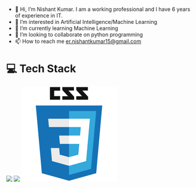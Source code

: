 - 👋 Hi, I’m Nishant Kumar. I am a working professional and I have 6 years of experience in IT.
- 👀 I’m interested in Artificial Intelligence/Machine Learning
- 🌱 I’m currently learning Machine Learning
- 💞️ I’m looking to collaborate on python programming
- 📫 How to reach me er.nishantkumar15@gmail.com 

<!---
nishantkumar4/nishantkumar4 is a ✨ special ✨ repository because its `README.md` (this file) appears on your GitHub profile.
You can click the Preview link to take a look at your changes.
--->
<h1>💻 Tech Stack</h1>
<img src="https://github.com/abranhe/programming-languages-logos/raw/master/src/javascript/javascript.svg">
<img src="https://camo.githubusercontent.com/9a8eda56c5fd9247798cb3fd8a59d713f6cf1824ba5962d96cb59e90000234e3/68747470733a2f2f75706c6f61642e77696b696d656469612e6f72672f77696b6970656469612f636f6d6d6f6e732f7468756d622f332f33382f48544d4c355f42616467652e7376672f36303070782d48544d4c355f42616467652e7376672e706e67">
<img src="https://raw.githubusercontent.com/devicons/devicon/0d6c64dbbf311879f7d563bfc3ccf559f9ed111c/icons/css3/css3-original-wordmark.svg">
